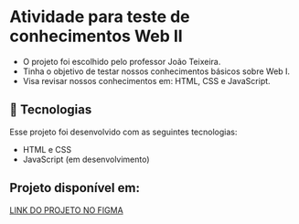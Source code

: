 # Atividade para teste de conhecimentos Web II

- O projeto foi escolhido pelo professor João Teixeira.
- Tinha o objetivo de testar nossos conhecimentos básicos sobre Web I.
- Visa revisar nossos conhecimentos em: HTML, CSS e JavaScript.

## 🚀 Tecnologias

Esse projeto foi desenvolvido com as seguintes tecnologias:

- HTML e CSS
- JavaScript (em desenvolvimento)

## Projeto disponível em:
[LINK DO PROJETO NO FIGMA](https://www.figma.com/file/vh9eL9CG5Q08MwB5oGzMNP/Formul%C3%A1rio-de-Capta%C3%A7%C3%A3o-de-Leads-(Community)?type=design&node-id=0-1&mode=design&t=1e8HNFJmPJkxN2l2-0)
